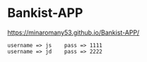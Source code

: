 # Bankist-APP
https://minaromany53.github.io/Bankist-APP/
```
username => js    pass => 1111
username => jd    pass => 2222
```
